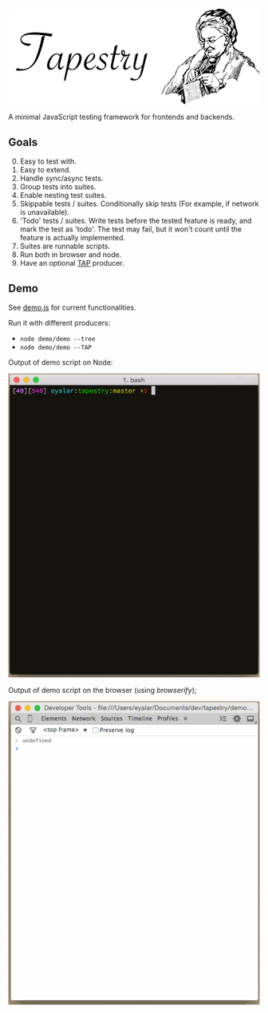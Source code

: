 ![Tapestry](assets/banner.png)

A minimal JavaScript testing framework for frontends and backends.

## Goals

0. Easy to test with.
0. Easy to extend.
0. Handle sync/async tests.
0. Group tests into suites.
0. Enable nesting test suites.
0. Skippable tests / suites. Conditionally skip tests (For example, if network is unavailable).
0. 'Todo' tests / suites. Write tests before the tested feature is ready, and mark the test as 'todo'. The test may fail, but it won't count until the feature is actually implemented.
0. Suites are runnable scripts.
0. Run both in browser and node.
0. Have an optional [TAP](http://testanything.org/) producer.

## Demo

See [demo.js](demo.js) for current functionalities.

Run it with different producers:

- `node demo/demo --tree`
- `node demo/demo --TAP`

Output of demo script on Node:

![Demo Node](assets/demo.gif)

Output of demo script on the browser (using _browserify_);

![Demo Browser](assets/demo_browser.gif)
